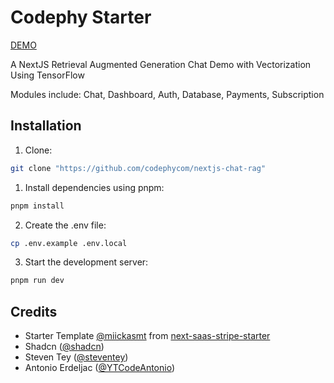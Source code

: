 # Codephy Starter

<a href="https://codephy.com">DEMO</a>
<p >A NextJS Retrieval Augmented Generation Chat Demo with Vectorization Using TensorFlow</p>
<p >Modules include: Chat, Dashboard, Auth, Database, Payments, Subscription</p>


## Installation


1. Clone:

```bash
git clone "https://github.com/codephycom/nextjs-chat-rag"
```

1. Install dependencies using pnpm:

```sh
pnpm install
```

2. Create the .env file:

```sh
cp .env.example .env.local
```

3. Start the development server:

```sh
pnpm run dev
```

## Credits


- Starter Template [@miickasmt](https://twitter.com/miickasmt) from [next-saas-stripe-starter](https://github.com/mickasmt/next-saas-stripe-starter)
- Shadcn ([@shadcn](https://twitter.com/shadcn))
- Steven Tey ([@steventey](https://twitter.com/steventey))
- Antonio Erdeljac ([@YTCodeAntonio](https://twitter.com/AntonioErdeljac))


